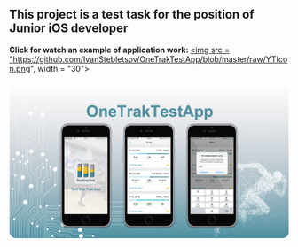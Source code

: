 ## This project is a test task for the position of Junior iOS developer
<b>Click for watch an example of application work: </b>
<a href="https://youtu.be/NDgka1f8rMo" align = "center"><img src = "https://github.com/IvanStebletsov/OneTrakTestApp/blob/master/raw/YTIcon.png", width = "30"></img></a>

<img src="https://github.com/IvanStebletsov/OneTrakTestApp/blob/master/raw/TestOneTrakPicture.png" align="center">
